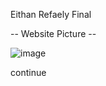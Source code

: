Eithan Refaely Final


-- Website Picture --

![image](https://user-images.githubusercontent.com/87932949/134815165-65904cd9-3e15-4825-b6d4-104c480b289f.png)



continue

